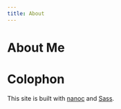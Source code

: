 ```yaml
---
title: About
---
```


# About Me

# Colophon

This site is built with [nanoc][nanoc] and [Sass][sass].

[nanoc]: http://nanoc.ws/
[sass]: http://sass-lang.com/
